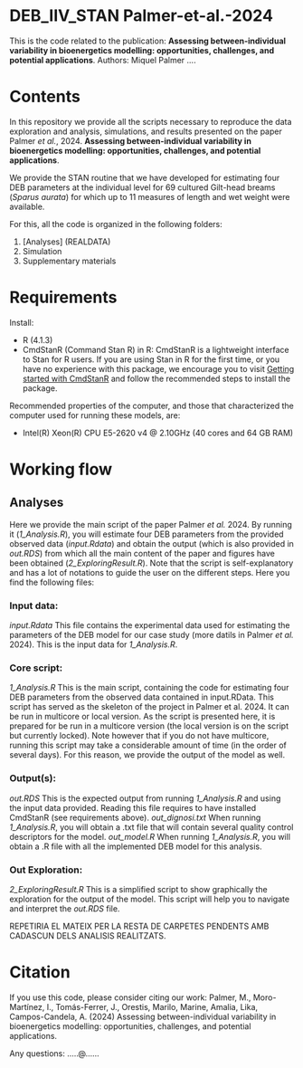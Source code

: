 # DEB_IIV_STAN  Palmer-et-al.-2024

This is the code related to the publication: **Assessing between-individual variability in bioenergetics modelling: opportunities, challenges, and potential applications**.
Authors: Miquel Palmer ....

# Contents
In this repository we provide all the scripts necessary to reproduce the data exploration and analysis, simulations, and results presented on the paper Palmer _et al._, 2024. **Assessing between-individual variability in bioenergetics modelling: opportunities, challenges, and potential applications**.

We provide the STAN routine that we have developed for estimating four DEB parameters at the individual level for 69 cultured Gilt-head breams (_Sparus aurata_) for which up to 11 measures of length and wet weight were available. 

For this, all the code is organized in the following folders: 
1. [Analyses] (REALDATA)
2. Simulation
3. Supplementary materials
 
# Requirements
Install: 
- R (4.1.3)
- CmdStanR (Command Stan R) in R: CmdStanR is a lightweight interface to Stan for R users. If you are using Stan in R for the first time, or you have no experience with this package, we encourage you to visit [Getting started with CmdStanR]( https://mc-stan.org/cmdstanr/articles/cmdstanr.html)  and follow the recommended steps to install the package.

Recommended properties of the computer, and those that characterized the computer used for running these models, are: 
- Intel(R) Xeon(R)  CPU E5-2620 v4 @ 2.10GHz (40 cores and 64 GB RAM)

# Working flow

## Analyses
Here we provide the main script of the paper Palmer _et al._ 2024. By running it (_1_Analysis.R_), you will estimate four DEB parameters from the provided observed data (_input.Rdata_) and obtain the output (which is also provided in _out.RDS_) from which all the main content of the paper and figures have been obtained (_2_ExploringResult.R_). Note that the script is self-explanatory and has a lot of notations to guide the user on the different steps. Here you find the following files: 
### Input data: 
_input.Rdata_ This file contains the experimental data used for estimating the parameters of the DEB model for our case study (more datils in Palmer _et al._ 2024). This is the input data for _1_Analysis.R_.
### Core script: 
_1_Analysis.R_ This is the main script, containing the code for estimating four DEB parameters from the observed data contained in input.RData. This script has served as the skeleton of the project in Palmer et al. 2024. It can be run in multicore or local version. As the script is presented here, it is prepared for be run in a multicore version (the  local version is on the script but currently locked). Note however that if you do not have multicore, running this script may take a considerable amount of time (in the order of several days). For this reason, we provide the output of the model as well.
### Output(s): 
_out.RDS_ This is the expected output from running _1_Analysis.R_ and using the input data provided. Reading this file requires to have installed CmdStanR (see requirements above).
_out_dignosi.txt_ When running _1_Analysis.R_, you will obtain a .txt file that will contain several quality control descriptors for the model. 
_out_model.R_ When running _1_Analysis.R_, you will obtain a .R file with all the implemented DEB model for this analysis.
### Out Exploration: 
_2_ExploringResult.R_  This is a simplified script to show graphically the exploration for the output of the model. This script will help you to navigate and interpret the _out.RDS_ file. 

REPETIRIA EL MATEIX PER LA RESTA DE CARPETES PENDENTS AMB CADASCUN DELS ANALISIS REALITZATS.

# Citation
If you use this code, please consider citing our work:
Palmer, M., Moro-Martínez, I., Tomás-Ferrer, J., Orestis, Marilo, Marine, Amalia, Lika, Campos-Candela, A. (2024) Assessing between-individual variability in bioenergetics modelling: opportunities, challenges, and potential applications.


Any questions: .....@......

